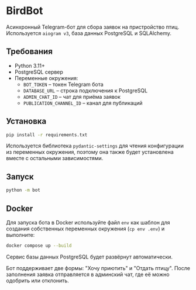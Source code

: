 # BirdBot

Асинхронный Telegram-бот для сбора заявок на пристройство птиц. Используется
`aiogram v3`, база данных PostgreSQL и SQLAlchemy.

## Требования
- Python 3.11+
- PostgreSQL сервер
- Переменные окружения:
  - `BOT_TOKEN` – токен Telegram бота
  - `DATABASE_URL` – строка подключения к PostgreSQL
  - `ADMIN_CHAT_ID` – чат для приёма заявок
  - `PUBLICATION_CHANNEL_ID` – канал для публикаций

## Установка
```bash
pip install -r requirements.txt
```
Используется библиотека `pydantic-settings` для чтения конфигурации из
переменных окружения, поэтому она также будет установлена вместе с
остальными зависимостями.

## Запуск
```bash
python -m bot
```

## Docker

Для запуска бота в Docker используйте файл `env` как шаблон для
создания собственных переменных окружения (`cp env .env`) и
выполните:

```bash
docker compose up --build
```

Сервис базы данных PostgreSQL будет развёрнут автоматически.

Бот поддерживает две формы: "Хочу приютить" и "Отдать птицу". После заполнения
заявка отправляется в админский чат, где её можно одобрить или отклонить.
